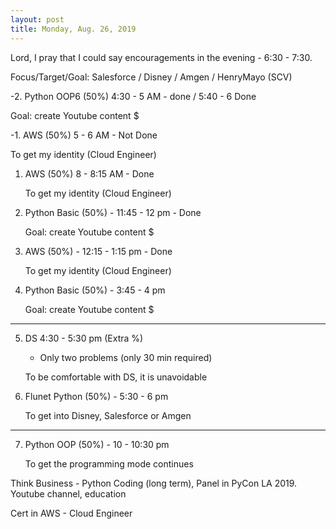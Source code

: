```yaml
---
layout: post
title: Monday, Aug. 26, 2019
---
```


Lord, I pray that I could say encouragements in the evening - 6:30 - 7:30.
  

Focus/Target/Goal:  Salesforce / Disney / Amgen / HenryMayo (SCV)     

      
-2. Python OOP6 (50%) 4:30 - 5 AM - done  / 5:40 - 6 Done

  Goal: create Youtube content $



-1. AWS (50%) 5 - 6 AM - Not Done
   
   To get my identity (Cloud Engineer)


1. AWS (50%) 8 - 8:15 AM - Done
   
   To get my identity (Cloud Engineer)


2. Python Basic (50%) - 11:45 - 12 pm - Done
   
   Goal: create Youtube content $


3. AWS (50%) - 12:15 - 1:15 pm - Done 
   
   To get my identity (Cloud Engineer)


4. Python Basic (50%) - 3:45 - 4 pm 
   
   Goal: create Youtube content $

-------------------------------------------

5. DS 4:30 - 5:30 pm (Extra %)
   
   - Only two problems (only 30 min required)
   
   To be comfortable with DS, it is unavoidable


6. Flunet Python (50%) - 5:30 - 6 pm
   
   To get into Disney, Salesforce or Amgen

-------------------------------------------

7. Python OOP (50%) - 10 - 10:30 pm
   
   To get the programming mode continues


Think Business - Python Coding (long term), Panel in PyCon LA 2019.
                 Youtube channel, education
                                  
Cert in AWS - Cloud Engineer
